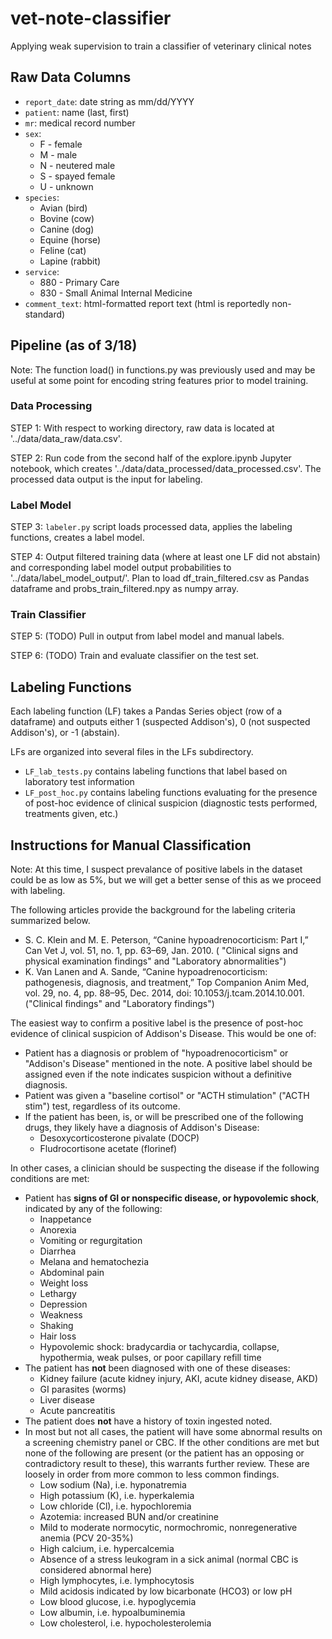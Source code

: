 # vet-note-classifier
Applying weak supervision to train a classifier of veterinary clinical notes

## Raw Data Columns
* `report_date`: date string as mm/dd/YYYY
* `patient`: name (last, first)
* `mr`: medical record number
* `sex`:
  * F - female
  * M - male
  * N - neutered male
  * S - spayed female
  * U - unknown
* `species`:
  * Avian (bird)
  * Bovine (cow)
  * Canine (dog)
  * Equine (horse)
  * Feline (cat)
  * Lapine (rabbit)
* `service`:
  * 880 - Primary Care
  * 830 - Small Animal Internal Medicine
* `comment_text`: html-formatted report text (html is reportedly non-standard)

## Pipeline (as of 3/18)
Note: The function load() in functions.py was previously used and may be useful at some point for encoding string features prior to model training.

### Data Processing
STEP 1: With respect to working directory, raw data is located at '../data/data_raw/data.csv'.

STEP 2: Run code from the second half of the explore.ipynb Jupyter notebook, which creates '../data/data_processed/data_processed.csv'. The processed data output is the input for labeling.

### Label Model
STEP 3: `labeler.py` script loads processed data, applies the labeling functions, creates a label model.

STEP 4: Output filtered training data (where at least one LF did not abstain) and corresponding label model output probabilities to '../data/label_model_output/'. Plan to load df_train_filtered.csv as Pandas dataframe and probs_train_filtered.npy as numpy array.

### Train Classifier
STEP 5: (TODO) Pull in output from label model and manual labels.

STEP 6: (TODO) Train and evaluate classifier on the test set.

## Labeling Functions
Each labeling function (LF) takes a Pandas Series object (row of a dataframe) and outputs either 1 (suspected Addison's), 0 (not suspected Addison's), or -1 (abstain).

LFs are organized into several files in the LFs subdirectory.
* `LF_lab_tests.py` contains labeling functions that label based on laboratory test information
* `LF_post_hoc.py` contains labeling functions evaluating for the presence of post-hoc evidence of clinical suspicion (diagnostic tests performed, treatments given, etc.)

## Instructions for Manual Classification
Note: At this time, I suspect prevalance of positive labels in the dataset could be as low as 5%, but we will get a better sense of this as we proceed with labeling.

The following articles provide the background for the labeling criteria summarized below. 
 * S. C. Klein and M. E. Peterson, “Canine hypoadrenocorticism: Part I,” Can Vet J, vol. 51, no. 1, pp. 63–69, Jan. 2010. (
"Clinical signs and physical examination findings" and "Laboratory abnormalities")
 * K. Van Lanen and A. Sande, “Canine hypoadrenocorticism: pathogenesis, diagnosis, and treatment,” Top Companion Anim Med, vol. 29, no. 4, pp. 88–95, Dec. 2014, doi: 10.1053/j.tcam.2014.10.001. ("Clinical findings" and "Laboratory findings")

The easiest way to confirm a positive label is the presence of post-hoc evidence of clinical suspicion of Addison's Disease. This would be one of:
* Patient has a diagnosis or problem of "hypoadrenocorticism" or "Addison's Disease" mentioned in the note. A positive label should be assigned even if the note indicates suspicion without a definitive diagnosis.
* Patient was given a "baseline cortisol" or "ACTH stimulation" ("ACTH stim") test, regardless of its outcome.
* If the patient has been, is, or will be prescribed one of the following drugs, they likely have a diagnosis of Addison's Disease:
  * Desoxycorticosterone pivalate (DOCP)
  * Fludrocortisone acetate (florinef)
  
In other cases, a clinician should be suspecting the disease if the following conditions are met:
* Patient has **signs of GI or nonspecific disease, or hypovolemic shock**, indicated by any of the following:
  * Inappetance
  * Anorexia
  * Vomiting or regurgitation
  * Diarrhea
  * Melana and hematochezia
  * Abdominal pain
  * Weight loss
  * Lethargy
  * Depression
  * Weakness
  * Shaking
  * Hair loss
  * Hypovolemic shock: bradycardia or tachycardia, collapse, hypothermia, weak pulses, or poor capillary refill time
* The patient has **not** been diagnosed with one of these diseases:
  * Kidney failure (acute kidney injury, AKI, acute kidney disease, AKD)
  * GI parasites (worms)
  * Liver disease
  * Acute pancreatitis
* The patient does **not** have a history of toxin ingested noted.
* In most but not all cases, the patient will have some abnormal results on a screening chemistry panel or CBC. If the other conditions are met but none of the following are present (or the patient has an opposing or contradictory result to these), this warrants further review. These are loosely in order from more common to less common findings.
  * Low sodium (Na), i.e. hyponatremia
  * High potassium (K), i.e. hyperkalemia
  * Low chloride (Cl), i.e. hypochloremia
  * Azotemia: increased BUN and/or creatinine
  * Mild to moderate normocytic, normochromic, nonregenerative anemia (PCV 20-35%)
  * High calcium, i.e. hypercalcemia
  * Absence of a stress leukogram in a sick animal (normal CBC is considered abnormal here)
  * High lymphocytes, i.e. lymphocytosis
  * Mild acidosis indicated by low bicarbonate (HCO3) or low pH
  * Low blood glucose, i.e. hypoglycemia
  * Low albumin, i.e. hypoalbuminemia
  * Low cholesterol, i.e. hypocholesterolemia
